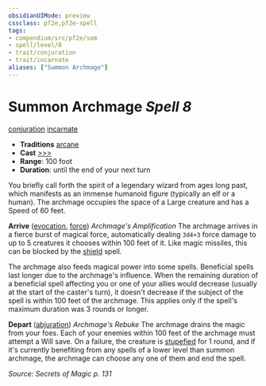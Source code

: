 ```yaml
---
obsidianUIMode: preview
cssclass: pf2e,pf2e-spell
tags:
- compendium/src/pf2e/som
- spell/level/8
- trait/conjuration
- trait/incarnate
aliases: ["Summon Archmage"]
---
```

# Summon Archmage *Spell 8*   
[conjuration](rules/traits/conjuration.md "Conjuration School Trait")  [incarnate](rules/traits/incarnate-som.md "Incarnate Spell Trait")  

- **Traditions** [arcane](rules/traits/arcane.md "Arcane Tradition Trait")
- **Cast** [>>>](rules/core-rulebook/chapter-9-playing-the-game.md#Actions "Three-Action") 
- **Range**: 100 foot
- **Duration**: until the end of your next turn

You briefly call forth the spirit of a legendary wizard from ages long past, which manifests as an immense humanoid figure (typically an elf or a human). The archmage occupies the space of a Large creature and has a Speed of 60 feet.

**Arrive** ([evocation](rules/traits/evocation.md "Evocation School Trait"), [force](rules/traits/force.md "Force Energy & Element Trait")) _Archmage's Amplification_ The archmage arrives in a fierce burst of magical force, automatically dealing `3d4+3` force damage to up to 5 creatures it chooses within 100 feet of it. Like magic missiles, this can be blocked by the [shield](compendium/spells/shield.md) spell.

The archmage also feeds magical power into some spells. Beneficial spells last longer due to the archmage's influence. When the remaining duration of a beneficial spell affecting you or one of your allies would decrease (usually at the start of the caster's turn), it doesn't decrease if the subject of the spell is within 100 feet of the archmage. This applies only if the spell's maximum duration was 3 rounds or longer.

**Depart** ([abjuration](rules/traits/abjuration.md "Abjuration School Trait")) _Archmage's Rebuke_ The archmage drains the magic from your foes. Each of your enemies within 100 feet of the archmage must attempt a Will save. On a failure, the creature is [stupefied](rules/conditions.md#Stupefied) for 1 round, and if it's currently benefiting from any spells of a lower level than summon archmage, the archmage can choose any one of them and end the spell.

*Source: Secrets of Magic p. 131*